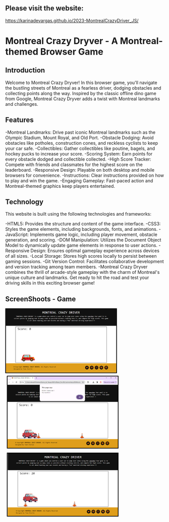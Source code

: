 ## Please visit the website: 
https://karinadevargas.github.io/2023-MontrealCrazyDriver_JS/


# Montreal Crazy Dryver - A Montreal-themed Browser Game

## Introduction

Welcome to Montreal Crazy Dryver! In this browser game, you'll navigate the bustling streets of Montreal as a fearless driver, dodging obstacles and collecting points along the way. Inspired by the classic offline dino game from Google, Montreal Crazy Dryver adds a twist with Montreal landmarks and challenges.

## Features

-Montreal Landmarks: Drive past iconic Montreal landmarks such as the Olympic Stadium, Mount Royal, and Old Port.
-Obstacle Dodging: Avoid obstacles like potholes, construction cones, and reckless cyclists to keep your car safe.
-Collectibles: Gather collectibles like poutine, bagels, and hockey pucks to increase your score.
-Scoring System: Earn points for every obstacle dodged and collectible collected.
-High Score Tracker: Compete with friends and classmates for the highest score on the leaderboard.
-Responsive Design: Playable on both desktop and mobile browsers for convenience.
-Instructions: Clear instructions provided on how to play and win the game.
-Engaging Gameplay: Fast-paced action and Montreal-themed graphics keep players entertained.

## Technology

This website is built using the following technologies and frameworks:

-HTML5: Provides the structure and content of the game interface.
-CSS3: Styles the game elements, including backgrounds, fonts, and animations.
-JavaScript: Implements game logic, including player movement, obstacle generation, and scoring.
-DOM Manipulation: Utilizes the Document Object Model to dynamically update game elements in response to user actions.
-Responsive Design: Ensures optimal gameplay experience across devices of all sizes.
-Local Storage: Stores high scores locally to persist between gaming sessions.
-Git Version Control: Facilitates collaborative development and version tracking among team members.
-Montreal Crazy Dryver combines the thrill of arcade-style gameplay with the charm of Montreal's unique culture and landmarks. Get ready to hit the road and test your driving skills in this exciting browser game!


## ScreenShoots - Game

<img src="https://github.com/KarinaDeVargas/2023-FSD10-MontrealCrazyDriver_UI/blob/main/img/GameInitial.png" alt="Screenshot 1" width="350" style="border: 2px solid black">
<img src="https://github.com/KarinaDeVargas/2023-FSD10-MontrealCrazyDriver_UI/blob/main/img/CarCrash.png" alt="Screenshot 2" width="350" style="border: 2px solid black; margin: 5px;">
<img src="https://github.com/KarinaDeVargas/2023-FSD10-MontrealCrazyDriver_UI/blob/main/img/CarCrash_2.png" alt="Screenshot 3" width="350" style="border: 2px solid black; margin: 5px;">

